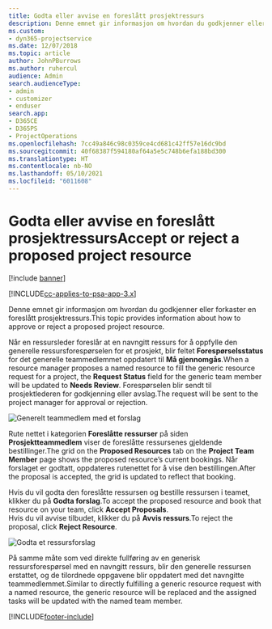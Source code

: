 ```yaml
---
title: Godta eller avvise en foreslått prosjektressurs
description: Denne emnet gir informasjon om hvordan du godkjenner eller forkaster en foreslått prosjektressurs.
ms.custom:
- dyn365-projectservice
ms.date: 12/07/2018
ms.topic: article
author: JohnPBurrows
ms.author: ruhercul
audience: Admin
search.audienceType:
- admin
- customizer
- enduser
search.app:
- D365CE
- D365PS
- ProjectOperations
ms.openlocfilehash: 7cc49a846c98c0359ce4cd681c42ff57e16dc9bd
ms.sourcegitcommit: 40f68387f594180af64a5e5c748b6efa188bd300
ms.translationtype: HT
ms.contentlocale: nb-NO
ms.lasthandoff: 05/10/2021
ms.locfileid: "6011608"
---
```

# <a name="accept-or-reject-a-proposed-project-resource"></a><span data-ttu-id="79416-103">Godta eller avvise en foreslått prosjektressurs</span><span class="sxs-lookup"><span data-stu-id="79416-103">Accept or reject a proposed project resource</span></span>

[!include [banner](../includes/psa-now-project-operations.md)]

[!INCLUDE[cc-applies-to-psa-app-3.x](../includes/cc-applies-to-psa-app-3x.md)]

<span data-ttu-id="79416-104">Denne emnet gir informasjon om hvordan du godkjenner eller forkaster en foreslått prosjektressurs.</span><span class="sxs-lookup"><span data-stu-id="79416-104">This topic provides information about how to approve or reject a proposed project resource.</span></span>

<span data-ttu-id="79416-105">Når en ressursleder foreslår at en navngitt ressurs for å oppfylle den generelle ressursforespørselen for et prosjekt, blir feltet **Forespørselsstatus** for det generelle teammedlemmet oppdatert til **Må gjennomgås**.</span><span class="sxs-lookup"><span data-stu-id="79416-105">When a resource manager proposes a named resource to fill the generic resource request for a project, the **Request Status** field for the generic team member will be updated to **Needs Review**.</span></span> <span data-ttu-id="79416-106">Forespørselen blir sendt til prosjektlederen for godkjenning eller avslag.</span><span class="sxs-lookup"><span data-stu-id="79416-106">The request will be sent to the project manager for approval or rejection.</span></span>

![Generelt teammedlem med et forslag](media/RM-how-to-19.png)

<span data-ttu-id="79416-108">Rute nettet i kategorien **Foreslåtte ressurser** på siden **Prosjektteammedlem** viser de foreslåtte ressursenes gjeldende bestillinger.</span><span class="sxs-lookup"><span data-stu-id="79416-108">The grid on the **Proposed Resources** tab on the **Project Team Member** page shows the proposed resource’s current bookings.</span></span> <span data-ttu-id="79416-109">Når forslaget er godtatt, oppdateres rutenettet for å vise den bestillingen.</span><span class="sxs-lookup"><span data-stu-id="79416-109">After the proposal is accepted, the grid is updated to reflect that booking.</span></span> 

<span data-ttu-id="79416-110">Hvis du vil godta den foreslåtte ressursen og bestille ressursen i teamet, klikker du på **Godta forslag**.</span><span class="sxs-lookup"><span data-stu-id="79416-110">To accept the proposed resource and book that resource on your team, click **Accept Proposals**.</span></span>  
<span data-ttu-id="79416-111">Hvis du vil avvise tilbudet, klikker du på **Avvis ressurs**.</span><span class="sxs-lookup"><span data-stu-id="79416-111">To reject the proposal, click **Reject Resource**.</span></span>

![Godta et ressursforslag](media/RM-how-to-20.png) 

<span data-ttu-id="79416-113">På samme måte som ved direkte fullføring av en generisk ressursforespørsel med en navngitt ressurs, blir den generelle ressursen erstattet, og de tilordnede oppgavene blir oppdatert med det navngitte teammedlemmet.</span><span class="sxs-lookup"><span data-stu-id="79416-113">Similar to directly fulfilling a generic resource request with a named resource, the generic resource will be replaced and the assigned tasks will be updated with the named team member.</span></span>


[!INCLUDE[footer-include](../includes/footer-banner.md)]